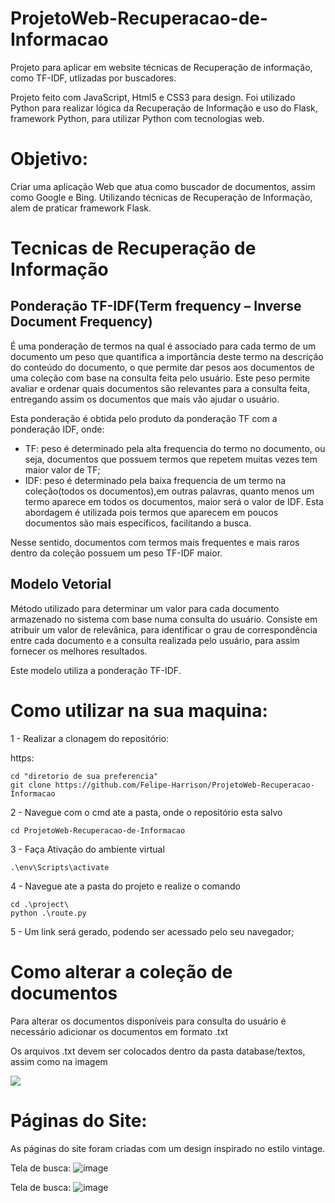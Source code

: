 # ProjetoWeb-Recuperacao-de-Informacao

Projeto para aplicar em website técnicas de Recuperação de informação, como TF-IDF, utlizadas por buscadores.

Projeto feito com JavaScript, Html5 e CSS3 para design. Foi utilizado Python para realizar lógica da Recuperação de Informação e uso do Flask, framework Python, para utilizar Python com tecnologias web.

# Objetivo:
Criar uma aplicação Web que atua como buscador de documentos, assim como Google e Bing. Utilizando técnicas de Recuperação de Informação, alem de praticar framework Flask.

# Tecnicas de Recuperação de Informação

## Ponderação TF-IDF(Term frequency – Inverse Document Frequency)
<p>É uma ponderação de termos na qual é associado para cada termo de um documento um peso que quantifica a importância deste termo na descrição do 
conteúdo do documento, o que permite dar pesos aos documentos de uma coleção com base na consulta feita pelo usuário. Este peso permite avaliar e ordenar quais documentos são relevantes para a consulta feita, entregando assim os documentos que mais vão ajudar o usuário.</p>
<p>Esta ponderação é obtida pelo produto da ponderação TF com a ponderação IDF, onde:</p>
<ul>
  <li>TF: peso é determinado pela alta frequencia do termo no documento, ou seja, documentos que possuem termos que repetem muitas vezes tem maior valor de TF;</li>
  <li>IDF: peso é determinado pela baixa frequencia de um termo na coleção(todos os documentos),em outras palavras, quanto menos um termo aparece em todos os documentos, maior será o valor de IDF. Esta abordagem é utilizada pois termos que aparecem em poucos documentos são mais específicos, facilitando a busca. </li></ul>
Nesse sentido, documentos com termos mais frequentes e mais raros dentro da coleção possuem um peso TF-IDF maior.

## Modelo Vetorial
Método utilizado para determinar um valor para cada documento armazenado no sistema com base numa consulta do usuário. Consiste em atribuir um valor de relevânica, para identificar o grau de correspondência entre cada documento e a consulta realizada pelo usuário, para assim fornecer os melhores resultados.
<p>Este modelo utiliza a ponderação TF-IDF.</p>

# Como utilizar na sua maquina:

1 - Realizar a clonagem do repositório:

https:
```shell
cd "diretorio de sua preferencia"
git clone https://github.com/Felipe-Harrison/ProjetoWeb-Recuperacao-Informacao
```
2 - Navegue com o cmd ate a pasta, onde o repositório esta salvo

```shell
cd ProjetoWeb-Recuperacao-de-Informacao
```
3 - Faça Ativação do ambiente virtual

```shell
.\env\Scripts\activate
```

4 - Navegue ate a pasta do projeto e realize o comando

```shell
cd .\project\  
python .\route.py 
```

5 - Um link será gerado, podendo ser acessado pelo seu navegador;

# Como alterar a coleção de documentos
<p>Para alterar os documentos disponíveis para consulta do usuário é necessário adicionar os documentos em formato .txt</p>
<p>Os arquivos .txt devem ser colocados dentro da pasta database/textos, assim como na imagem</p>
<img src="https://user-images.githubusercontent.com/76136248/217397726-b456a12d-8254-4315-9455-36412cbcc4eb.png">

# Páginas do Site:
As páginas do site foram criadas com um design inspirado no estilo vintage.

Tela de busca:
![image](https://user-images.githubusercontent.com/76136248/217398246-d8346ced-1d8e-47bb-a81b-9f493b5406e2.png)

Tela de busca:
![image](https://user-images.githubusercontent.com/76136248/217399210-fb184d0a-2cb5-445a-a941-629d2980b735.png)
